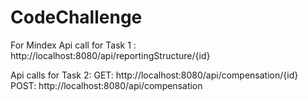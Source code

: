 # CodeChallenge
For Mindex
Api call for Task 1 : http://localhost:8080/api/reportingStructure/{id}

Api calls for Task 2: GET: http://localhost:8080/api/compensation/{id} 
POST: http://localhost:8080/api/compensation
